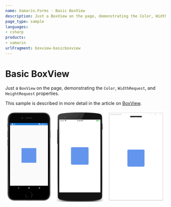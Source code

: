 ```yaml
---
name: Xamarin.Forms - Basic BoxView
description: Just a BoxView on the page, demonstrating the Color, WidthRequest, and HeightRequest properties
page_type: sample
languages:
- csharp
products:
- xamarin
urlFragment: boxview-basicboxview
---
```

# Basic BoxView

Just a `BoxView` on the page, demonstrating the `Color`, `WidthRequest`, and `HeightRequest` properties.

This sample is described in more detail in the article on [BoxView](/guides/xamarin-forms/user-interface/boxview/).

![Basic BoxView application screenshot](Screenshots/01Triple.png "Basic BoxView application screenshot")

